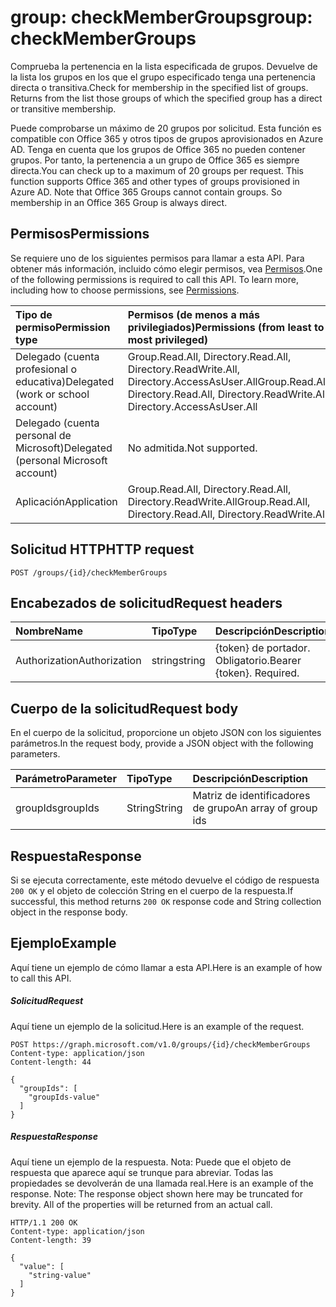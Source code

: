 # <a name="group-checkmembergroups"></a><span data-ttu-id="89ba6-101">group: checkMemberGroups</span><span class="sxs-lookup"><span data-stu-id="89ba6-101">group: checkMemberGroups</span></span>
<span data-ttu-id="89ba6-p101">Comprueba la pertenencia en la lista especificada de grupos. Devuelve de la lista los grupos en los que el grupo especificado tenga una pertenencia directa o transitiva.</span><span class="sxs-lookup"><span data-stu-id="89ba6-p101">Check for membership in the specified list of groups. Returns from the list those groups of which the specified group has a direct or transitive membership.</span></span> 

<span data-ttu-id="89ba6-p102">Puede comprobarse un máximo de 20 grupos por solicitud. Esta función es compatible con Office 365 y otros tipos de grupos aprovisionados en Azure AD. Tenga en cuenta que los grupos de Office 365 no pueden contener grupos. Por tanto, la pertenencia a un grupo de Office 365 es siempre directa.</span><span class="sxs-lookup"><span data-stu-id="89ba6-p102">You can check up to a maximum of 20 groups per request. This function supports Office 365 and other types of groups provisioned in Azure AD. Note that Office 365 Groups cannot contain groups. So membership in an Office 365 Group is always direct.</span></span> 

## <a name="permissions"></a><span data-ttu-id="89ba6-108">Permisos</span><span class="sxs-lookup"><span data-stu-id="89ba6-108">Permissions</span></span>
<span data-ttu-id="89ba6-p103">Se requiere uno de los siguientes permisos para llamar a esta API. Para obtener más información, incluido cómo elegir permisos, vea [Permisos](../../../concepts/permissions_reference.md).</span><span class="sxs-lookup"><span data-stu-id="89ba6-p103">One of the following permissions is required to call this API. To learn more, including how to choose permissions, see [Permissions](../../../concepts/permissions_reference.md).</span></span>

|<span data-ttu-id="89ba6-111">Tipo de permiso</span><span class="sxs-lookup"><span data-stu-id="89ba6-111">Permission type</span></span>      | <span data-ttu-id="89ba6-112">Permisos (de menos a más privilegiados)</span><span class="sxs-lookup"><span data-stu-id="89ba6-112">Permissions (from least to most privileged)</span></span>              |
|:--------------------|:---------------------------------------------------------|
|<span data-ttu-id="89ba6-113">Delegado (cuenta profesional o educativa)</span><span class="sxs-lookup"><span data-stu-id="89ba6-113">Delegated (work or school account)</span></span> | <span data-ttu-id="89ba6-114">Group.Read.All, Directory.Read.All, Directory.ReadWrite.All, Directory.AccessAsUser.All</span><span class="sxs-lookup"><span data-stu-id="89ba6-114">Group.Read.All, Directory.Read.All, Directory.ReadWrite.All, Directory.AccessAsUser.All</span></span>    |
|<span data-ttu-id="89ba6-115">Delegado (cuenta personal de Microsoft)</span><span class="sxs-lookup"><span data-stu-id="89ba6-115">Delegated (personal Microsoft account)</span></span> | <span data-ttu-id="89ba6-116">No admitida.</span><span class="sxs-lookup"><span data-stu-id="89ba6-116">Not supported.</span></span>    |
|<span data-ttu-id="89ba6-117">Aplicación</span><span class="sxs-lookup"><span data-stu-id="89ba6-117">Application</span></span> | <span data-ttu-id="89ba6-118">Group.Read.All, Directory.Read.All, Directory.ReadWrite.All</span><span class="sxs-lookup"><span data-stu-id="89ba6-118">Group.Read.All, Directory.Read.All, Directory.ReadWrite.All</span></span> |

## <a name="http-request"></a><span data-ttu-id="89ba6-119">Solicitud HTTP</span><span class="sxs-lookup"><span data-stu-id="89ba6-119">HTTP request</span></span>
<!-- { "blockType": "ignored" } -->
```http
POST /groups/{id}/checkMemberGroups
```
## <a name="request-headers"></a><span data-ttu-id="89ba6-120">Encabezados de solicitud</span><span class="sxs-lookup"><span data-stu-id="89ba6-120">Request headers</span></span>
| <span data-ttu-id="89ba6-121">Nombre</span><span class="sxs-lookup"><span data-stu-id="89ba6-121">Name</span></span>       | <span data-ttu-id="89ba6-122">Tipo</span><span class="sxs-lookup"><span data-stu-id="89ba6-122">Type</span></span> | <span data-ttu-id="89ba6-123">Descripción</span><span class="sxs-lookup"><span data-stu-id="89ba6-123">Description</span></span>|
|:---------------|:--------|:----------|
| <span data-ttu-id="89ba6-124">Authorization</span><span class="sxs-lookup"><span data-stu-id="89ba6-124">Authorization</span></span>  | <span data-ttu-id="89ba6-125">string</span><span class="sxs-lookup"><span data-stu-id="89ba6-125">string</span></span>  | <span data-ttu-id="89ba6-p104">{token} de portador. Obligatorio.</span><span class="sxs-lookup"><span data-stu-id="89ba6-p104">Bearer {token}. Required.</span></span> |

## <a name="request-body"></a><span data-ttu-id="89ba6-128">Cuerpo de la solicitud</span><span class="sxs-lookup"><span data-stu-id="89ba6-128">Request body</span></span>
<span data-ttu-id="89ba6-129">En el cuerpo de la solicitud, proporcione un objeto JSON con los siguientes parámetros.</span><span class="sxs-lookup"><span data-stu-id="89ba6-129">In the request body, provide a JSON object with the following parameters.</span></span>

| <span data-ttu-id="89ba6-130">Parámetro</span><span class="sxs-lookup"><span data-stu-id="89ba6-130">Parameter</span></span>    | <span data-ttu-id="89ba6-131">Tipo</span><span class="sxs-lookup"><span data-stu-id="89ba6-131">Type</span></span>   |<span data-ttu-id="89ba6-132">Descripción</span><span class="sxs-lookup"><span data-stu-id="89ba6-132">Description</span></span>|
|:---------------|:--------|:----------|
|<span data-ttu-id="89ba6-133">groupIds</span><span class="sxs-lookup"><span data-stu-id="89ba6-133">groupIds</span></span>|<span data-ttu-id="89ba6-134">String</span><span class="sxs-lookup"><span data-stu-id="89ba6-134">String</span></span>|<span data-ttu-id="89ba6-135">Matriz de identificadores de grupo</span><span class="sxs-lookup"><span data-stu-id="89ba6-135">An array of group ids</span></span>|

## <a name="response"></a><span data-ttu-id="89ba6-136">Respuesta</span><span class="sxs-lookup"><span data-stu-id="89ba6-136">Response</span></span>

<span data-ttu-id="89ba6-137">Si se ejecuta correctamente, este método devuelve el código de respuesta `200 OK` y el objeto de colección String en el cuerpo de la respuesta.</span><span class="sxs-lookup"><span data-stu-id="89ba6-137">If successful, this method returns `200 OK` response code and String collection object in the response body.</span></span>

## <a name="example"></a><span data-ttu-id="89ba6-138">Ejemplo</span><span class="sxs-lookup"><span data-stu-id="89ba6-138">Example</span></span>
<span data-ttu-id="89ba6-139">Aquí tiene un ejemplo de cómo llamar a esta API.</span><span class="sxs-lookup"><span data-stu-id="89ba6-139">Here is an example of how to call this API.</span></span>
##### <a name="request"></a><span data-ttu-id="89ba6-140">Solicitud</span><span class="sxs-lookup"><span data-stu-id="89ba6-140">Request</span></span>
<span data-ttu-id="89ba6-141">Aquí tiene un ejemplo de la solicitud.</span><span class="sxs-lookup"><span data-stu-id="89ba6-141">Here is an example of the request.</span></span>
<!-- {
  "blockType": "request",
  "name": "group_checkmembergroups"
}-->
```http
POST https://graph.microsoft.com/v1.0/groups/{id}/checkMemberGroups
Content-type: application/json
Content-length: 44

{
  "groupIds": [
    "groupIds-value"
  ]
}
```

##### <a name="response"></a><span data-ttu-id="89ba6-142">Respuesta</span><span class="sxs-lookup"><span data-stu-id="89ba6-142">Response</span></span>
<span data-ttu-id="89ba6-p105">Aquí tiene un ejemplo de la respuesta. Nota: Puede que el objeto de respuesta que aparece aquí se trunque para abreviar. Todas las propiedades se devolverán de una llamada real.</span><span class="sxs-lookup"><span data-stu-id="89ba6-p105">Here is an example of the response. Note: The response object shown here may be truncated for brevity. All of the properties will be returned from an actual call.</span></span>
<!-- {
  "blockType": "response",
  "truncated": true,
  "@odata.type": "string",
  "isCollection": true
} -->
```http
HTTP/1.1 200 OK
Content-type: application/json
Content-length: 39

{
  "value": [
    "string-value"
  ]
}
```

<!-- uuid: 8fcb5dbc-d5aa-4681-8e31-b001d5168d79
2015-10-25 14:57:30 UTC -->
<!-- {
  "type": "#page.annotation",
  "description": "group: checkMemberGroups",
  "keywords": "",
  "section": "documentation",
  "tocPath": ""
}-->
